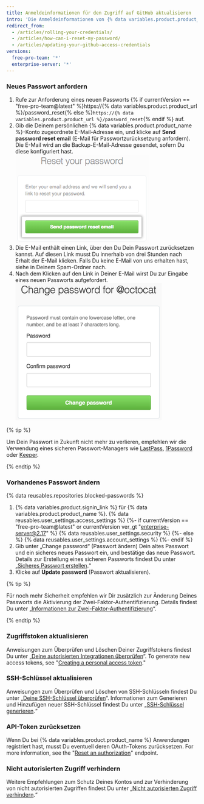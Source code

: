 ```yaml
---
title: Anmeldeinformationen für den Zugriff auf GitHub aktualisieren
intro: 'Die Anmeldeinformationen von {% data variables.product.product_name %} umfassen nicht nur Dein Passwort, sondern auch Deine Zugriffstokens, SSH-Schlüssel und Anwendungs-API-Tokens für die Kommunikation mit {% data variables.product.product_name %}. Bei Bedarf kannst Du alle diese Anmeldeinformationen selber zurücksetzen.'
redirect_from:
  - /articles/rolling-your-credentials/
  - /articles/how-can-i-reset-my-password/
  - /articles/updating-your-github-access-credentials
versions:
  free-pro-team: '*'
  enterprise-server: '*'
---
```


### Neues Passwort anfordern

1. Rufe zur Anforderung eines neuen Passworts {% if currentVersion == "free-pro-team@latest" %}https://{% data variables.product.product_url %}/password_reset{% else %}`https://{% data variables.product.product_url %}/password_reset`{% endif %} auf.
2. Gib die Deinem persönlichen {% data variables.product.product_name %}-Konto zugeordnete E-Mail-Adresse ein, und klicke auf **Send password reset email** (E-Mail für Passwortzurücksetzung anfordern). Die E-Mail wird an die Backup-E-Mail-Adresse gesendet, sofern Du diese konfiguriert hast. ![Dialogfeld zum Anfordern einer E-Mail für die Passwortzurücksetzung](/assets/images/help/settings/password-recovery-email-request.png)
3. Die E-Mail enthält einen Link, über den Du Dein Passwort zurücksetzen kannst. Auf diesen Link musst Du innerhalb von drei Stunden nach Erhalt der E-Mail klicken. Falls Du keine E-Mail von uns erhalten hast, siehe in Deinem Spam-Ordner nach.
4. Nach dem Klicken auf den Link in Deiner E-Mail wirst Du zur Eingabe eines neuen Passworts aufgefordert. ![Feld für Passwortwiederherstellung](/assets/images/help/settings/password_recovery_page.png)

{% tip %}

Um Dein Passwort in Zukunft nicht mehr zu verlieren, empfehlen wir die Verwendung eines sicheren Passwort-Managers wie [LastPass](https://lastpass.com/), [1Password](https://1password.com/) oder [Keeper](https://keepersecurity.com/).

{% endtip %}

### Vorhandenes Passwort ändern

{% data reusables.repositories.blocked-passwords %}

1. {% data variables.product.signin_link %} für {% data variables.product.product_name %}.
{% data reusables.user_settings.access_settings %}
{%- if currentVersion == "free-pro-team@latest" or currentVersion ver_gt "enterprise-server@2.17" %}
{% data reusables.user_settings.security %}
{%- else %}
{% data reusables.user_settings.account_settings %}
{%- endif %}
4. Gib unter „Change password“ (Passwort ändern) Dein altes Passwort und ein sicheres neues Passwort ein, und bestätige das neue Passwort. Details zur Erstellung eines sicheren Passworts findest Du unter „[Sicheres Passwort erstellen](/articles/creating-a-strong-password).“
5. Klicke auf **Update password** (Passwort aktualisieren).

{% tip %}

Für noch mehr Sicherheit empfehlen wir Dir zusätzlich zur Änderung Deines Passworts die Aktivierung der Zwei-Faktor-Authentifizierung. Details findest Du unter „[Informationen zur Zwei-Faktor-Authentifizierung](/articles/about-two-factor-authentication)“.

{% endtip %}

### Zugriffstoken aktualisieren

Anweisungen zum Überprüfen und Löschen Deiner Zugriffstokens findest Du unter „[Deine autorisierten Integrationen überprüfen](/articles/reviewing-your-authorized-integrations)“. To generate new access tokens, see "[Creating a personal access token](/github/authenticating-to-github/creating-a-personal-access-token)."

### SSH-Schlüssel aktualisieren

Anweisungen zum Überprüfen und Löschen von SSH-Schlüsseln findest Du unter „[Deine SSH-Schlüssel überprüfen](/articles/reviewing-your-ssh-keys)“. Informationen zum Generieren und Hinzufügen neuer SSH-Schlüssel findest Du unter „[SSH-Schlüssel generieren](/articles/generating-an-ssh-key).“

### API-Token zurücksetzen

Wenn Du bei {% data variables.product.product_name %} Anwendungen registriert hast, musst Du eventuell deren OAuth-Tokens zurücksetzen. For more information, see the "[Reset an authorization](/rest/reference/apps#reset-an-authorization)" endpoint.

### Nicht autorisierten Zugriff verhindern

Weitere Empfehlungen zum Schutz Deines Kontos und zur Verhinderung von nicht autorisierten Zugriffen findest Du unter „[Nicht autorisierten Zugriff verhindern](/articles/preventing-unauthorized-access).“
